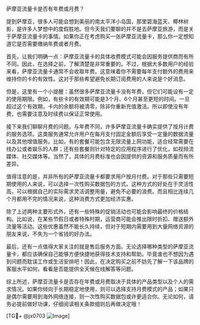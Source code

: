 萨摩亚流量卡是否有年费或月费？

提到萨摩亚，很多人可能会想到美丽的南太平洋小岛国，那里碧海蓝天、椰林树影，是许多人梦想中的度假胜地。但今天我们要聊的并不是去萨摩亚旅游，而是关于萨摩亚流量卡的事情。如果你正在考虑购买一张萨摩亚流量卡，那么你一定想知道它是否需要缴纳年费或者月费。

首先，让我们明确一点：萨摩亚流量卡的具体收费模式可能会因服务提供商而有所不同。因此，在选择之前，了解清楚是非常重要的。不过，根据大多数用户的经验来看，萨摩亚流量卡通常不会收取年费。这意味着你不需要每年支付额外的费用来维持你的卡的有效性。这对于那些希望避免长期订阅费用的人来说是个好消息。

但是，这里有一个小提醒：虽然很多萨摩亚流量卡没有年费，但它们可能设有一定的使用期限。例如，有些卡的有效期可能是3个月、6个月甚至更短的时间。一旦超过这个有效期，卡内的余额将被清零，除非你重新充值激活。所以即使没有年费，也需要注意及时续费以保证正常使用。

接下来我们聊聊月费的问题。与年费不同，许多萨摩亚流量卡确实提供了按月计费的服务选项。这类服务通常允许用户在每月支付固定金额后享受一定量的数据流量以及其他增值服务。比如，有的套餐可能包含无限流量上网功能，适合经常需要在线办公或者娱乐的人群；还有些套餐则针对特定的应用程序进行了优化，如视频流媒体、社交媒体等。当然了，具体的月费标准也会因提供的资源和服务质量而有所差异。

值得注意的是，并非所有的萨摩亚流量卡都要求用户按月付费。对于那些只需要短期使用的人来说，可以选择一次性购买数据包的方式。这种方式的好处在于灵活性高，可以根据自己的实际需求灵活调整用量，避免不必要的浪费。而且相比连续几个月都用不完的情况来说，这种消费方式更加经济实惠。

除了上述两种主要形式外，还有一些特殊的促销活动也可能会影响最终的价格结构。比如说，在某些节假日或者特殊时期，运营商可能会推出限时折扣、赠送额外流量等活动。这些优惠虽然不能长久持续，但对于短期内需要用到大量网络资源的朋友来说，不失为一个省钱的好办法。

最后，还有一点值得大家关注的就是售后服务方面。无论选择哪种类型的萨摩亚流量卡，都应该确保自己能够方便快捷地获得技术支持和帮助。毕竟谁也不想因为遇到问题而耽误工作或生活安排吧！因此，在决定购买之前不妨先了解一下该品牌的客服水平如何，看看是否能提供全天候在线解答等问题。

综上所述，萨摩亚流量卡是否存在年费或月费取决于具体的产品类型以及个人的需求情况。如果你倾向于长期稳定地使用，则可以选择支持月费模式的产品；如果只是偶尔需要用到海外网络连接，则一次性购买数据包或许更适合你。无论如何，请务必提前做好功课，仔细阅读相关条款细则后再做决定哦！

[TG💪+ @jx0703 ![Image](https://github.com/user-attachments/assets/dbca1d08-cadb-493c-b0ec-ad6f7a83f270)]